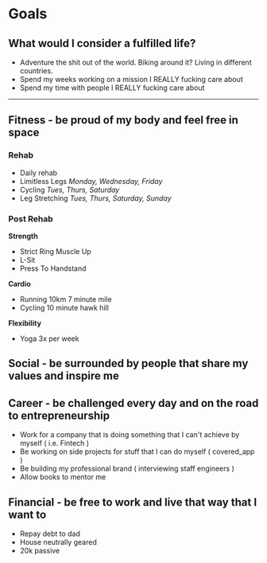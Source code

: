 # Goals

## What would I consider a fulfilled life?

- Adventure the shit out of the world. Biking around it? Living in different countries.
- Spend my weeks working on a mission I REALLY fucking care about
- Spend my time with people I REALLY fucking care about

---

## Fitness - **be proud of my body and feel free in space**

### Rehab

- Daily rehab
- Limitless Legs _Monday, Wednesday, Friday_
- Cycling _Tues, Thurs, Saturday_
- Leg Stretching _Tues, Thurs, Saturday, Sunday_

### Post Rehab

**Strength**

- Strict Ring Muscle Up
- L-Sit
- Press To Handstand

**Cardio**

- Running 10km 7 minute mile
- Cycling 10 minute hawk hill

**Flexibility**

- Yoga 3x per week

## Social - **be surrounded by people that share my values and inspire me**

## Career - **be challenged every day and on the road to entrepreneurship**

- Work for a company that is doing something that I can't achieve by myself ( i.e. Fintech )
- Be working on side projects for stuff that I can do myself ( covered_app )
- Be building my professional brand ( interviewing staff engineers )
- Allow books to mentor me

## Financial - **be free to work and live that way that I want to**

- Repay debt to dad
- House neutrally geared
- 20k passive
